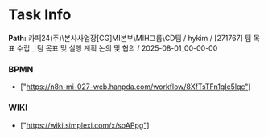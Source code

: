 # Task Info

**Path:** 카페24(주)\본사사업장\[CG]MI본부\MIH그룹\CD팀 / hykim / [271767] 팀 목표 수립 _ 팀 목표 및 실행 계획 논의 및 협의 / 2025-08-01_00-00-00

### BPMN
- ["https://n8n-mi-027-web.hanpda.com/workflow/8XfTsTFn1gIc5Iqc"]

### WIKI
- ["https://wiki.simplexi.com/x/soAPpg"]

